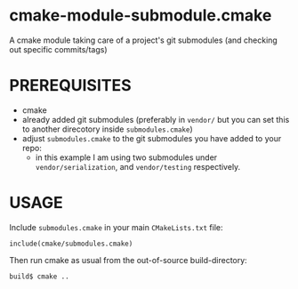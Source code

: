 # cmake-module-submodule.cmake

A cmake module taking care of a project's git submodules (and checking out specific commits/tags)

# PREREQUISITES

* cmake
* already added git submodules (preferably in `vendor/` but you can set this to another direcotory inside `submodules.cmake`)
* adjust `submodules.cmake` to the git submodules you have added to your repo:
  * in this example I am using two submodules under `vendor/serialization`, and `vendor/testing` respectively.

# USAGE

Include `submodules.cmake` in your main `CMakeLists.txt` file:

```
include(cmake/submodules.cmake)
```

Then run cmake as usual from the out-of-source build-directory:

```
build$ cmake ..
```